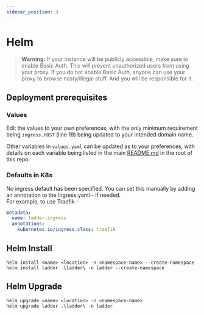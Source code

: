 ```yaml
---
sidebar_position: 3
---
```


# Helm

> **Warning:** If your instance will be publicly accessible, make sure to enable Basic Auth. This will prevent unauthorized users from using your proxy. If you do not enable Basic Auth, anyone can use your proxy to browse nasty/illegal stuff. And you will be responsible for it.

## Deployment prerequisites

### Values

Edit the values to your own preferences, with the only minimum requirement being `ingress.HOST` (line 19) being updated to your intended domain name.

Other variables in `values.yaml` can be updated as to your preferences, with details on each variable being listed in the main [README.md](/README.md) in the root of this repo.

### Defaults in K8s

No ingress default has been specified.
You can set this manually by adding an annotation to the ingress.yaml - if needed.  
For example, to use Traefik -

```yaml
metadata:
  name: ladder-ingress
  annotations:
    kubernetes.io/ingress.class: traefik
```

## Helm Install

`helm install <name> <location> -n <namespace-name> --create-namespace`  
`helm install ladder .\ladder\ -n ladder --create-namespace`

## Helm Upgrade

`helm upgrade <name> <location> -n <namespace-name>`  
`helm upgrade ladder .\ladder\ -n ladder`
